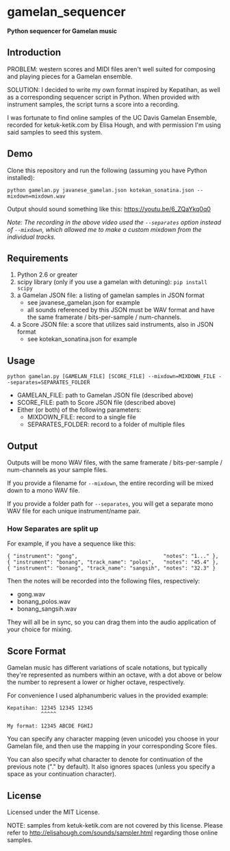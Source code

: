 # gamelan_sequencer

**Python sequencer for Gamelan music**

## Introduction

PROBLEM: western scores and MIDI files aren't well suited for composing and playing pieces for a Gamelan ensemble.

SOLUTION: I decided to write my own format inspired by Kepatihan, as well as a corresponding sequencer script in Python.  When provided with instrument samples, the script turns a score into a recording.

I was fortunate to find online samples of the UC Davis Gamelan Ensemble, recorded for ketuk-ketik.com by Elisa Hough, and with permission I'm using said samples to seed this system.

## Demo

Clone this repository and run the following (assuming you have Python installed):

`python gamelan.py javanese_gamelan.json kotekan_sonatina.json --mixdown=mixdown.wav`

Output should sound something like this: https://youtu.be/6_ZQaYkq0q0

_Note: The recording in the above video used the `--separates` option instead of `--mixdown`, which allowed me to make a custom mixdown from the individual tracks._


## Requirements

1. Python 2.6 or greater
2. scipy library (only if you use a gamelan with detuning): `pip install scipy`
3. a Gamelan JSON file: a listing of gamelan samples in JSON format
   - see javanese_gamelan.json for example
   - all sounds referenced by this JSON must be WAV format and have the same framerate / bits-per-sample / num-channels.
4. a Score JSON file: a score that utilizes said instruments, also in JSON format
   - see kotekan_sonatina.json for example

## Usage

`python gamelan.py [GAMELAN_FILE] [SCORE_FILE] --mixdown=MIXDOWN_FILE --separates=SEPARATES_FOLDER`

- GAMELAN_FILE: path to Gamelan JSON file (described above)
- SCORE_FILE: path to Score JSON file (described above)
- Either (or both) of the following parameters:
  - MIXDOWN_FILE: record to a single file
  - SEPARATES_FOLDER: record to a folder of multiple files   

## Output

Outputs will be mono WAV files, with the same framerate / bits-per-sample / num-channels as your sample files.

If you provide a filename for `--mixdown`, the entire recording will be mixed down to a mono WAV file.

If you provide a folder path for `--separates`, you will get a separate mono WAV file for each unique instrument/name pair. 

### How Separates are split up

For example, if you have a sequence like this:
```
{ "instrument": "gong",                            "notes": "1..." },
{ "instrument": "bonang", "track_name": "polos",   "notes": "45.4" },
{ "instrument": "bonang", "track_name": "sangsih", "notes": "32.3" }
```
Then the notes will be recorded into the following files, respectively: 
- gong.wav
- bonang_polos.wav
- bonang_sangsih.wav

They will all be in sync, so you can drag them into the audio application of your choice for mixing.


## Score Format

Gamelan music has different variations of scale notations, but typically they're represented as numbers within an octave, with a dot above or below the number to represent a lower or higher octave, respectively.

For convenience I used alphanumberic values in the provided example:

```                       .....
Kepatihan: 12345 12345 12345
           ^^^^^

My format: 12345 ABCDE FGHIJ
```

You can specify any character mapping (even unicode) you choose in your Gamelan file, and then use the mapping in your corresponding Score files.

You can also specify what character to denote for continuation of the previous note ("." by default).  It also ignores spaces (unless you specify a space as your continuation character).

## License

Licensed under the MIT License.

NOTE: samples from ketuk-ketik.com are not covered by this license.  Please refer to http://elisahough.com/sounds/sampler.html regarding those online samples.

